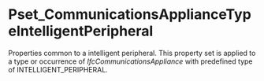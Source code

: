 # Pset_CommunicationsApplianceTypeIntelligentPeripheral

Properties common to a intelligent peripheral. This property set is applied to a type or occurrence of _IfcCommunicationsAppliance_ with predefined type of INTELLIGENT_PERIPHERAL.
<!-- end of short definition -->

